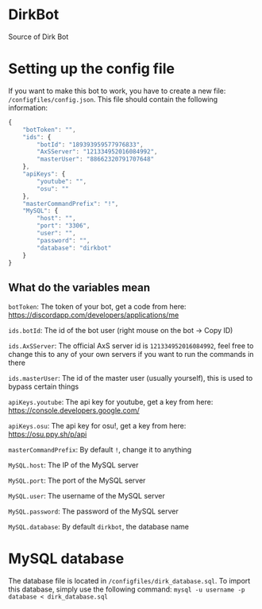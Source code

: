 # DirkBot
Source of Dirk Bot


# Setting up the config file
If you want to make this bot to work, you have to create a new file: `/configfiles/config.json`.
This file should contain the following information:

```javascript
{
	"botToken": "",
	"ids": {
		"botId": "189393959577976833",
		"AxSServer": "121334952016084992",
		"masterUser": "88662320791707648"
	},
	"apiKeys": {
		"youtube": "",
		"osu": ""
	},
	"masterCommandPrefix": "!",
	"MySQL": {
		"host": "",
		"port": "3306",
		"user": "",
		"password": "",
		"database": "dirkbot"
	}
}
```

## What do the variables mean
`botToken`: The token of your bot, get a code from here: <https://discordapp.com/developers/applications/me>

`ids.botId`: The id of the bot user (right mouse on the bot -> Copy ID)

`ids.AxSServer`: The official AxS server id is `121334952016084992`, feel free to change this to any of your own servers if you want to run the commands in there

`ids.masterUser`: The id of the master user (usually yourself), this is used to bypass certain things


`apiKeys.youtube`: The api key for youtube, get a key from here: <https://console.developers.google.com/>

`apiKeys.osu`: The api key for osu!, get a key from here: <https://osu.ppy.sh/p/api>

`masterCommandPrefix`: By default `!`, change it to anything

`MySQL.host`: The IP of the MySQL server

`MySQL.port`: The port of the MySQL server

`MySQL.user`: The username of the MySQL server

`MySQL.password`: The password of the MySQL server

`MySQL.database`: By default `dirkbot`, the database name


# MySQL database
The database file is located in `/configfiles/dirk_database.sql`. To import this database, simply use the following command: `mysql -u username -p database < dirk_database.sql`
